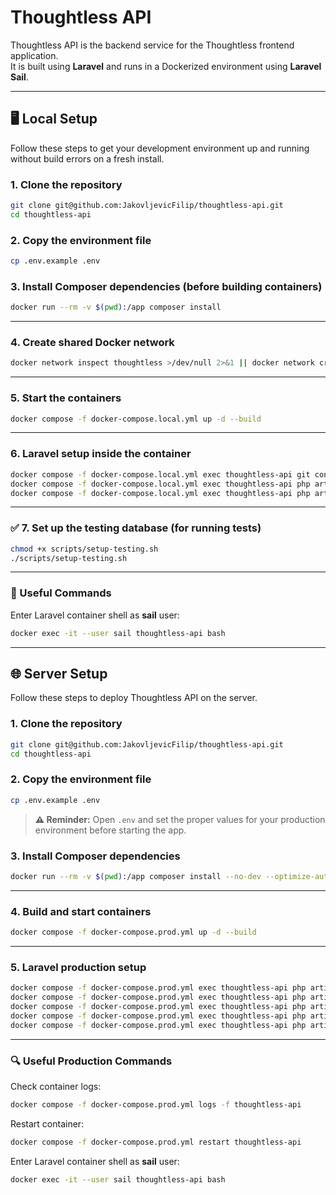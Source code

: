 # Thoughtless API

Thoughtless API is the backend service for the Thoughtless frontend application.  
It is built using **Laravel** and runs in a Dockerized environment using **Laravel Sail**.

---

## 🖥 Local Setup

Follow these steps to get your development environment up and running without build errors on a fresh install.

### 1. Clone the repository

```bash
git clone git@github.com:JakovljevicFilip/thoughtless-api.git
cd thoughtless-api
```

### 2. Copy the environment file

```bash
cp .env.example .env
```

### 3. Install Composer dependencies (before building containers)

```bash
docker run --rm -v $(pwd):/app composer install
```

---

### 4. Create shared Docker network

```bash
docker network inspect thoughtless >/dev/null 2>&1 || docker network create thoughtless
```

---

### 5. Start the containers

```bash
docker compose -f docker-compose.local.yml up -d --build
```

---

### 6. Laravel setup inside the container

```bash
docker compose -f docker-compose.local.yml exec thoughtless-api git config --global --add safe.directory /var/www/html
docker compose -f docker-compose.local.yml exec thoughtless-api php artisan key:generate
docker compose -f docker-compose.local.yml exec thoughtless-api php artisan migrate
```

---

### ✅ 7. Set up the testing database (for running tests)

```bash
chmod +x scripts/setup-testing.sh
./scripts/setup-testing.sh
```

---

### 🧰 Useful Commands

Enter Laravel container shell as **sail** user:
```bash
docker exec -it --user sail thoughtless-api bash
```

---

## 🌐 Server Setup

Follow these steps to deploy Thoughtless API on the server.

### 1. Clone the repository

```bash
git clone git@github.com:JakovljevicFilip/thoughtless-api.git
cd thoughtless-api
```

### 2. Copy the environment file

```bash
cp .env.example .env
```

> **⚠️ Reminder:** Open `.env` and set the proper values for your production environment before starting the app.

### 3. Install Composer dependencies

```bash
docker run --rm -v $(pwd):/app composer install --no-dev --optimize-autoloader
```

---

### 4. Build and start containers

```bash
docker compose -f docker-compose.prod.yml up -d --build
```

---

### 5. Laravel production setup

```bash
docker compose -f docker-compose.prod.yml exec thoughtless-api php artisan key:generate
docker compose -f docker-compose.prod.yml exec thoughtless-api php artisan migrate --force
docker compose -f docker-compose.prod.yml exec thoughtless-api php artisan config:cache
docker compose -f docker-compose.prod.yml exec thoughtless-api php artisan route:cache
docker compose -f docker-compose.prod.yml exec thoughtless-api php artisan view:cache
```

---

### 🔍 Useful Production Commands

Check container logs:
```bash
docker compose -f docker-compose.prod.yml logs -f thoughtless-api
```

Restart container:
```bash
docker compose -f docker-compose.prod.yml restart thoughtless-api
```

Enter Laravel container shell as **sail** user:
```bash
docker exec -it --user sail thoughtless-api bash
```
